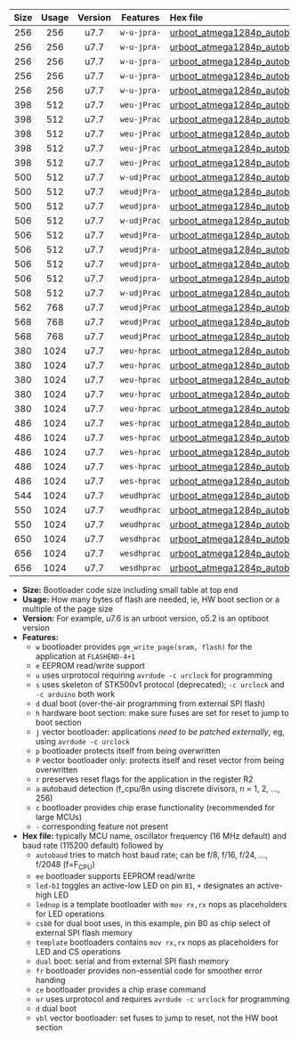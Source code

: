 |Size|Usage|Version|Features|Hex file|
|:-:|:-:|:-:|:-:|:--|
|256|256|u7.7|`w-u-jpra-`|[urboot_atmega1284p_autobaud_led+b5_ur_vbl.hex](https://raw.githubusercontent.com/stefanrueger/urboot.hex/main/mcus/atmega1284p/autobaud/urboot_atmega1284p_autobaud_led+b5_ur_vbl.hex)|
|256|256|u7.7|`w-u-jpra-`|[urboot_atmega1284p_autobaud_led+b7_ur_vbl.hex](https://raw.githubusercontent.com/stefanrueger/urboot.hex/main/mcus/atmega1284p/autobaud/urboot_atmega1284p_autobaud_led+b7_ur_vbl.hex)|
|256|256|u7.7|`w-u-jpra-`|[urboot_atmega1284p_autobaud_led+c7_ur_vbl.hex](https://raw.githubusercontent.com/stefanrueger/urboot.hex/main/mcus/atmega1284p/autobaud/urboot_atmega1284p_autobaud_led+c7_ur_vbl.hex)|
|256|256|u7.7|`w-u-jpra-`|[urboot_atmega1284p_autobaud_led+d7_ur_vbl.hex](https://raw.githubusercontent.com/stefanrueger/urboot.hex/main/mcus/atmega1284p/autobaud/urboot_atmega1284p_autobaud_led+d7_ur_vbl.hex)|
|256|256|u7.7|`w-u-jpra-`|[urboot_atmega1284p_autobaud_lednop_ur_vbl.hex](https://raw.githubusercontent.com/stefanrueger/urboot.hex/main/mcus/atmega1284p/autobaud/urboot_atmega1284p_autobaud_lednop_ur_vbl.hex)|
|398|512|u7.7|`weu-jPrac`|[urboot_atmega1284p_autobaud_ee_led+b5_fr_ce_ur_vbl.hex](https://raw.githubusercontent.com/stefanrueger/urboot.hex/main/mcus/atmega1284p/autobaud/urboot_atmega1284p_autobaud_ee_led+b5_fr_ce_ur_vbl.hex)|
|398|512|u7.7|`weu-jPrac`|[urboot_atmega1284p_autobaud_ee_led+b7_fr_ce_ur_vbl.hex](https://raw.githubusercontent.com/stefanrueger/urboot.hex/main/mcus/atmega1284p/autobaud/urboot_atmega1284p_autobaud_ee_led+b7_fr_ce_ur_vbl.hex)|
|398|512|u7.7|`weu-jPrac`|[urboot_atmega1284p_autobaud_ee_led+c7_fr_ce_ur_vbl.hex](https://raw.githubusercontent.com/stefanrueger/urboot.hex/main/mcus/atmega1284p/autobaud/urboot_atmega1284p_autobaud_ee_led+c7_fr_ce_ur_vbl.hex)|
|398|512|u7.7|`weu-jPrac`|[urboot_atmega1284p_autobaud_ee_led+d7_fr_ce_ur_vbl.hex](https://raw.githubusercontent.com/stefanrueger/urboot.hex/main/mcus/atmega1284p/autobaud/urboot_atmega1284p_autobaud_ee_led+d7_fr_ce_ur_vbl.hex)|
|398|512|u7.7|`weu-jPrac`|[urboot_atmega1284p_autobaud_ee_lednop_fr_ce_ur_vbl.hex](https://raw.githubusercontent.com/stefanrueger/urboot.hex/main/mcus/atmega1284p/autobaud/urboot_atmega1284p_autobaud_ee_lednop_fr_ce_ur_vbl.hex)|
|500|512|u7.7|`w-udjPrac`|[urboot_atmega1284p_autobaud_led+c7_csb3_dual_fr_ce_ur_vbl.hex](https://raw.githubusercontent.com/stefanrueger/urboot.hex/main/mcus/atmega1284p/autobaud/urboot_atmega1284p_autobaud_led+c7_csb3_dual_fr_ce_ur_vbl.hex)|
|500|512|u7.7|`weudjPra-`|[urboot_atmega1284p_autobaud_ee_led+c7_csb3_dual_ur_vbl.hex](https://raw.githubusercontent.com/stefanrueger/urboot.hex/main/mcus/atmega1284p/autobaud/urboot_atmega1284p_autobaud_ee_led+c7_csb3_dual_ur_vbl.hex)|
|500|512|u7.7|`weudjpra-`|[urboot_atmega1284p_autobaud_ee_led+c7_csb3_dual_fr_ur_vbl.hex](https://raw.githubusercontent.com/stefanrueger/urboot.hex/main/mcus/atmega1284p/autobaud/urboot_atmega1284p_autobaud_ee_led+c7_csb3_dual_fr_ur_vbl.hex)|
|506|512|u7.7|`w-udjPrac`|[urboot_atmega1284p_autobaud_led+d7_csc7_dual_fr_ce_ur_vbl.hex](https://raw.githubusercontent.com/stefanrueger/urboot.hex/main/mcus/atmega1284p/autobaud/urboot_atmega1284p_autobaud_led+d7_csc7_dual_fr_ce_ur_vbl.hex)|
|506|512|u7.7|`weudjPra-`|[urboot_atmega1284p_autobaud_ee_led+d7_csc7_dual_ur_vbl.hex](https://raw.githubusercontent.com/stefanrueger/urboot.hex/main/mcus/atmega1284p/autobaud/urboot_atmega1284p_autobaud_ee_led+d7_csc7_dual_ur_vbl.hex)|
|506|512|u7.7|`weudjPra-`|[urboot_atmega1284p_autobaud_ee_template_dual_ur_vbl.hex](https://raw.githubusercontent.com/stefanrueger/urboot.hex/main/mcus/atmega1284p/autobaud/urboot_atmega1284p_autobaud_ee_template_dual_ur_vbl.hex)|
|506|512|u7.7|`weudjpra-`|[urboot_atmega1284p_autobaud_ee_led+d7_csc7_dual_fr_ur_vbl.hex](https://raw.githubusercontent.com/stefanrueger/urboot.hex/main/mcus/atmega1284p/autobaud/urboot_atmega1284p_autobaud_ee_led+d7_csc7_dual_fr_ur_vbl.hex)|
|506|512|u7.7|`weudjpra-`|[urboot_atmega1284p_autobaud_ee_template_dual_fr_ur_vbl.hex](https://raw.githubusercontent.com/stefanrueger/urboot.hex/main/mcus/atmega1284p/autobaud/urboot_atmega1284p_autobaud_ee_template_dual_fr_ur_vbl.hex)|
|508|512|u7.7|`w-udjPrac`|[urboot_atmega1284p_autobaud_template_dual_fr_ce_ur_vbl.hex](https://raw.githubusercontent.com/stefanrueger/urboot.hex/main/mcus/atmega1284p/autobaud/urboot_atmega1284p_autobaud_template_dual_fr_ce_ur_vbl.hex)|
|562|768|u7.7|`weudjPrac`|[urboot_atmega1284p_autobaud_ee_led+c7_csb3_dual_fr_ce_ur_vbl.hex](https://raw.githubusercontent.com/stefanrueger/urboot.hex/main/mcus/atmega1284p/autobaud/urboot_atmega1284p_autobaud_ee_led+c7_csb3_dual_fr_ce_ur_vbl.hex)|
|568|768|u7.7|`weudjPrac`|[urboot_atmega1284p_autobaud_ee_led+d7_csc7_dual_fr_ce_ur_vbl.hex](https://raw.githubusercontent.com/stefanrueger/urboot.hex/main/mcus/atmega1284p/autobaud/urboot_atmega1284p_autobaud_ee_led+d7_csc7_dual_fr_ce_ur_vbl.hex)|
|568|768|u7.7|`weudjPrac`|[urboot_atmega1284p_autobaud_ee_template_dual_fr_ce_ur_vbl.hex](https://raw.githubusercontent.com/stefanrueger/urboot.hex/main/mcus/atmega1284p/autobaud/urboot_atmega1284p_autobaud_ee_template_dual_fr_ce_ur_vbl.hex)|
|380|1024|u7.7|`weu-hprac`|[urboot_atmega1284p_autobaud_ee_led+b5_fr_ce_ur.hex](https://raw.githubusercontent.com/stefanrueger/urboot.hex/main/mcus/atmega1284p/autobaud/urboot_atmega1284p_autobaud_ee_led+b5_fr_ce_ur.hex)|
|380|1024|u7.7|`weu-hprac`|[urboot_atmega1284p_autobaud_ee_led+b7_fr_ce_ur.hex](https://raw.githubusercontent.com/stefanrueger/urboot.hex/main/mcus/atmega1284p/autobaud/urboot_atmega1284p_autobaud_ee_led+b7_fr_ce_ur.hex)|
|380|1024|u7.7|`weu-hprac`|[urboot_atmega1284p_autobaud_ee_led+c7_fr_ce_ur.hex](https://raw.githubusercontent.com/stefanrueger/urboot.hex/main/mcus/atmega1284p/autobaud/urboot_atmega1284p_autobaud_ee_led+c7_fr_ce_ur.hex)|
|380|1024|u7.7|`weu-hprac`|[urboot_atmega1284p_autobaud_ee_led+d7_fr_ce_ur.hex](https://raw.githubusercontent.com/stefanrueger/urboot.hex/main/mcus/atmega1284p/autobaud/urboot_atmega1284p_autobaud_ee_led+d7_fr_ce_ur.hex)|
|380|1024|u7.7|`weu-hprac`|[urboot_atmega1284p_autobaud_ee_lednop_fr_ce_ur.hex](https://raw.githubusercontent.com/stefanrueger/urboot.hex/main/mcus/atmega1284p/autobaud/urboot_atmega1284p_autobaud_ee_lednop_fr_ce_ur.hex)|
|486|1024|u7.7|`wes-hprac`|[urboot_atmega1284p_autobaud_ee_led+b5_fr_ce.hex](https://raw.githubusercontent.com/stefanrueger/urboot.hex/main/mcus/atmega1284p/autobaud/urboot_atmega1284p_autobaud_ee_led+b5_fr_ce.hex)|
|486|1024|u7.7|`wes-hprac`|[urboot_atmega1284p_autobaud_ee_led+b7_fr_ce.hex](https://raw.githubusercontent.com/stefanrueger/urboot.hex/main/mcus/atmega1284p/autobaud/urboot_atmega1284p_autobaud_ee_led+b7_fr_ce.hex)|
|486|1024|u7.7|`wes-hprac`|[urboot_atmega1284p_autobaud_ee_led+c7_fr_ce.hex](https://raw.githubusercontent.com/stefanrueger/urboot.hex/main/mcus/atmega1284p/autobaud/urboot_atmega1284p_autobaud_ee_led+c7_fr_ce.hex)|
|486|1024|u7.7|`wes-hprac`|[urboot_atmega1284p_autobaud_ee_led+d7_fr_ce.hex](https://raw.githubusercontent.com/stefanrueger/urboot.hex/main/mcus/atmega1284p/autobaud/urboot_atmega1284p_autobaud_ee_led+d7_fr_ce.hex)|
|486|1024|u7.7|`wes-hprac`|[urboot_atmega1284p_autobaud_ee_lednop_fr_ce.hex](https://raw.githubusercontent.com/stefanrueger/urboot.hex/main/mcus/atmega1284p/autobaud/urboot_atmega1284p_autobaud_ee_lednop_fr_ce.hex)|
|544|1024|u7.7|`weudhprac`|[urboot_atmega1284p_autobaud_ee_led+c7_csb3_dual_fr_ce_ur.hex](https://raw.githubusercontent.com/stefanrueger/urboot.hex/main/mcus/atmega1284p/autobaud/urboot_atmega1284p_autobaud_ee_led+c7_csb3_dual_fr_ce_ur.hex)|
|550|1024|u7.7|`weudhprac`|[urboot_atmega1284p_autobaud_ee_led+d7_csc7_dual_fr_ce_ur.hex](https://raw.githubusercontent.com/stefanrueger/urboot.hex/main/mcus/atmega1284p/autobaud/urboot_atmega1284p_autobaud_ee_led+d7_csc7_dual_fr_ce_ur.hex)|
|550|1024|u7.7|`weudhprac`|[urboot_atmega1284p_autobaud_ee_template_dual_fr_ce_ur.hex](https://raw.githubusercontent.com/stefanrueger/urboot.hex/main/mcus/atmega1284p/autobaud/urboot_atmega1284p_autobaud_ee_template_dual_fr_ce_ur.hex)|
|650|1024|u7.7|`wesdhprac`|[urboot_atmega1284p_autobaud_ee_led+c7_csb3_dual_fr_ce.hex](https://raw.githubusercontent.com/stefanrueger/urboot.hex/main/mcus/atmega1284p/autobaud/urboot_atmega1284p_autobaud_ee_led+c7_csb3_dual_fr_ce.hex)|
|656|1024|u7.7|`wesdhprac`|[urboot_atmega1284p_autobaud_ee_led+d7_csc7_dual_fr_ce.hex](https://raw.githubusercontent.com/stefanrueger/urboot.hex/main/mcus/atmega1284p/autobaud/urboot_atmega1284p_autobaud_ee_led+d7_csc7_dual_fr_ce.hex)|
|656|1024|u7.7|`wesdhprac`|[urboot_atmega1284p_autobaud_ee_template_dual_fr_ce.hex](https://raw.githubusercontent.com/stefanrueger/urboot.hex/main/mcus/atmega1284p/autobaud/urboot_atmega1284p_autobaud_ee_template_dual_fr_ce.hex)|

- **Size:** Bootloader code size including small table at top end
- **Usage:** How many bytes of flash are needed, ie, HW boot section or a multiple of the page size
- **Version:** For example, u7.6 is an urboot version, o5.2 is an optiboot version
- **Features:**
  + `w` bootloader provides `pgm_write_page(sram, flash)` for the application at `FLASHEND-4+1`
  + `e` EEPROM read/write support
  + `u` uses urprotocol requiring `avrdude -c urclock` for programming
  + `s` uses skeleton of STK500v1 protocol (deprecated); `-c urclock` and `-c arduino` both work
  + `d` dual boot (over-the-air programming from external SPI flash)
  + `h` hardware boot section: make sure fuses are set for reset to jump to boot section
  + `j` vector bootloader: applications *need to be patched externally*, eg, using `avrdude -c urclock`
  + `p` bootloader protects itself from being overwritten
  + `P` vector bootloader only: protects itself and reset vector from being overwritten
  + `r` preserves reset flags for the application in the register R2
  + `a` autobaud detection (f_cpu/8n using discrete divisors, n = 1, 2, ..., 256)
  + `c` bootloader provides chip erase functionality (recommended for large MCUs)
  + `-` corresponding feature not present
- **Hex file:** typically MCU name, oscillator frequency (16 MHz default) and baud rate (115200 default) followed by
  + `autobaud` tries to match host baud rate; can be f/8, f/16, f/24, ..., f/2048 (f=F<sub>CPU</sub>)
  + `ee` bootloader supports EEPROM read/write
  + `led-b1` toggles an active-low LED on pin `B1`, `+` designates an active-high LED
  + `lednop` is a template bootloader with `mov rx,rx` nops as placeholders for LED operations
  + `csb0` for dual boot uses, in this example, pin B0 as chip select of external SPI flash memory
  + `template` bootloaders contains `mov rx,rx` nops as placeholders for LED and CS operations
  + `dual` boot: serial and from external SPI flash memory
  + `fr` bootloader provides non-essential code for smoother error handing
  + `ce` bootloader provides a chip erase command
  + `ur` uses urprotocol and requires `avrdude -c urclock` for programming
  + `d` dual boot
  + `vbl` vector bootloader: set fuses to jump to reset, not the HW boot section
